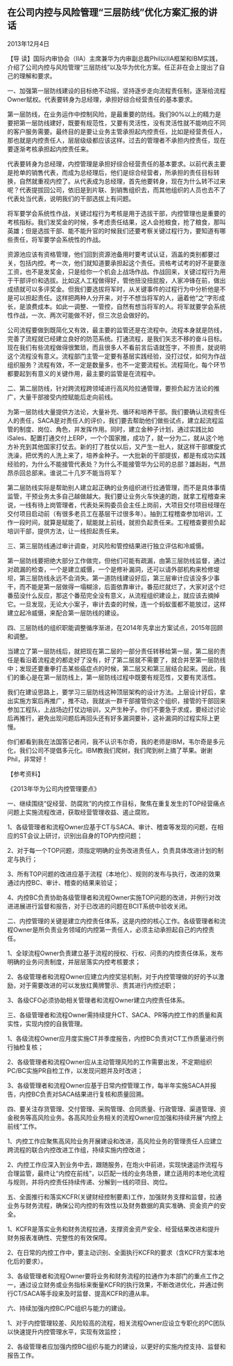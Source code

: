 ## 在公司内控与风险管理“三层防线”优化方案汇报的讲话

2013年12月4日



【导  读】国际内审协会（IIA）主席兼华为内审副总裁Phil以IIA框架和IBM实践，介绍了公司内控与风险管理“三层防线”以及华为优化方案。任正非在会上提出了自己的理解和要求。



一、加强第一层防线建设的目标绝不动摇，坚持逐步走向流程责任制，逐渐给流程Owner赋权。代表要转身为总经理，承担好综合经营责任的基本要求。

第一层防线，在业务运作中控制风险，是最重要的防线。我们90%以上的精力是要把第一层防线建好，既要有规范性，又要有灵活性，没有灵活性就不能响应不同的客户服务需要。最终目的是要让业务主管承担起内控责任，比如是经营责任人，那也就是内控责任人，层层级级都应该这样。过去的管理者不承担内控责任，现在要逐渐考核承担起内控责任来。

代表要转身为总经理，内控管理是承担好综合经营责任的基本要求。以前代表主要是抢单的销售代表，而成为总经理后，他们是综合经营者，所承担的责任目标转换，自然就重视内控了。从代表成为总经理，首先他要转身，现在为什么转不过来呢？代表提拔回公司，依旧是到片联、到销售组织去，而其他组织的人员也去不了代表处当代表，说明我们的干部选拔上有问题。

将军要学会系统性作战，关键过程行为考核是用于选拔干部，内控管理也是重要的考核指标。我们发奖金的时候，多考虑责任结果，这人会抢粮食，抢了粮食，那叫英雄；但是选拔干部、能不能升官的时候我们还要考察关键过程行为，要知道有哪些责任，将军要学会系统性的作战。

资源池应该有资格管理，他们回到资源池备用时要考试认证，涵盖的类别都要过关，包括内控。考一次，他们就知道要承担起这个责任。资格考试考的好不是要涨工资，也不是发奖金，只是给你一个机会上战场作战。作战回来，关键过程行为用于干部评价和选拔。比如这人工程做得好，管他扭没扭屁股，人家冲锋在前，做出成绩就可以多评奖金。但我们要选拔将军时，从关键事件的过程行为中分析他是不是可以担起责任。这样把两种人分开来，对于不想当将军的人，逼着他“之”字形成长，是浪费成本。如此一调整、一管控，自然有想当将军的人。将军就要学会系统性作战，一次、两次可能做不好，但三次总会做好的。

公司流程要做到既简化又有效，最主要的监管还是在流程中。流程本身就是防线，完善了流程就已经建立良好的防范系统。打通流程，是我们矢志不移的奋斗目标。现在我们有些流程做得很繁琐，而且很多人不看前言后语就签字，不担责，就说明这个流程没有意义。流程部门主管一定要有基层实践经验，没打过仗，如何为作战组织服务？流程有效，不一定是数量多，也不一定要流程长。流程简化，每个环节都要起到有意义的关键作用，最主要的监管是在流程中。

二、第二层防线，针对跨流程跨领域进行高风险拉通管理，要担负起方法论的推广，大量干部接受内控赋能后走向前线。

为第一层防线大量提供方法论，大量补充、循环和培养干部。我们要确认流程责任人的责任，SACA是对责任人的评价，我们要去帮助他们做些试点，建立起流程监管的制度、岗位、角色，并发挥作用。同时，建立金种子计划，通过实践比如iSales、配置打通交付上ERP，一个个国家推，成功了，就一分为二，就从这个地方补充到其他国家打仗去。新的打了胜仗以后，又产生一批人，就这样干部螺旋式洗澡，把优秀的人洗上来了，培养金种子。一大批新的干部提拔，都是有成功实践经验的，为什么不能接管代表处？为什么不能接管华为公司的总部？雄赳赳，气昂昂杀回总部来。谁说二十几岁不能当将军？

第二层防线实际是帮助别人建立起正确的业务组织进行拉通管理，而不是具体事情监管，干预业务太多自己越做越大。我们要让业务火车快速的跑，就拿工程稽查来说，一线有待上岗管理者，代表处采购委员会主任上岗前，大项目交付项目经理在交付项目启动前（有很多老员工在基层干过很多年）。抽到工程稽查参加培训，工作一段时间，就算是赋能了，赋能就上前线，就担负起责任来。工程稽查要担负起培训干部，提供方法，让一线担起责任来。

三、第三层防线通过审计调查，对风险和管控结果进行独立评估和冷威慑。

第一层防线要把绝大部分工作做完，但他们可能有疏漏，由第三层防线监督，通过对疏漏的检查，一个是建立威慑，一个是修补漏洞，还可以请外部机构来检修堤坝，第三层防线永远不会消失。第一道防线建设好后，第三层审计应该没多少事干，而不能是第一层做得一塌糊涂，后面依靠审计。番茄烂就烂了，大家对这个烂番茄没什么反应，那这个番茄完全没有意义，从流程组织建设上，就应该去摘掉它。一旦发现，无论大小案子，审计去查的时候，连一个蚂蚁蛋都不能放过，这样建立起冷威慑，来配合第一层防线的建设。

四、三层防线的组织职能调整循序渐进，在2014年先拿出方案试点，2015年回顾和调整。

当建立了第一层防线后，就把现在第二层的一部分责任转移给第一层，第二层的责任是看沿着流程走的都走好了没有，好了第二层就不需要了，就合并至第一层防线中；发现还要重拳打击某些癌症点的时候，第二层又和第三层结合起来。因此，我们的重心是在第一层防线上，第一层防线过程中既要有规范性，又要有灵活性。

我们在建设思路上，要学习三层防线这种顶层架构的设计方法。上层设计好后，拿出实施方案后再推广，推不动，我就派一群干部接管你这个组织，接管的干部回来参加工程队，上战场边打仗边培训，又产生种子。你们不要急于求成，要经过讨论后再推行，避免出现问题后再回头还有好多漏洞要补，这补漏洞的过程实际上更慢。

你们都看到我在法国答记者问，我不认识韦尔奇，我的老师是IBM，韦尔奇是多元化，我们公司不提倡多元化。IBM教我们爬树，我们爬到树上摘了苹果。谢谢Phil，非常好！



【参考资料】

《2013年华为公司内控管理要点》



一、继续围绕“促经营、防腐败”的内控工作目标，聚焦在重复发生的TOP经营痛点问题上实施流程改进，获取经营管理收益、遏止腐败。

1、各级管理者和流程Owner应基于CT与SACA、审计、稽查等发现的问题，在相应的ST会议上研讨，识别出自身的TOP内控问题；

2、对于每一个TOP问题，须指定明确的业务改进责任人，负责具体改进计划的制定与执行；

3、所有TOP问题的改进应基于流程（本地化）、规则的发布与执行，改进的效果通过内控BC、审计、稽查的结果来验证；

4、内控BC负责协助各级管理者和流程Owner实施TOP问题的改进，并例行对改进进展进行监督和报告，对于已改进的问题在BCIT系统中验收关闭。

二、内控管理的关键是建立内控责任体系，这是内控的核心工作。各级管理者和流程Owner是所负责业务领域的内控第一责任人，必须主动承担起自己的内控责任。



1、全球流程Owner负责建立基于流程的授权、行权、问责的内控责任体系，发布明确的业务问责制度，并层层落实内控考核要求；

2、各级管理者和流程Owner应建立内控奖惩机制，对于内控管理做的好的予以激励，对于需要改进的可以发放红黄牌警示、责其进行内控述职；

3、各级CFO必须协助相关管理者和流程Owner建立内控责任体系。

三、各级管理者和流程Owner需持续提升CT、SACA、PR等内控工作的质量和真实性，实现内控的自我管理。

1、各级流程Owner应月度实施CT并季度报告，内控BC负责对CT工作质量进行例行抽检复核；

2、各级管理者和流程Owner应从主动管理风险的工作需要出发，不定期组织PC/BC实施PR自检工作，以发现问题并及时改进；

3、各级管理者和流程Owner应基于日常内控管理工作，每半年实施SACA并报告，内控BC负责对SACA结果进行复核和质量回溯。

四、要关注存货管理、交付管理、采购管理、合同质量、行政管理、渠道管理、资金税务等高风险业务。各高风险业务相关的流程Owner应加强和持续开展“内控上前线”工作。

1、内控工作应聚焦高风险业务开展建设和改进，高风险业务的管理责任人应建立跨流程的联合内控改进工作组，持续实施内控改进；

2、内控工作应深入到业务中去，跟随服务，在炮火中前进，实现快速运作流程与合理监管，最终让“内控在前线”，以匹配一线的业务场景，建立适用的本地化流程与规则，并将内控责任持续传递、分解到一线的项目、岗位。

五、全面推行和落实KCFR(关键财经控制要素)工作，加强财务支撑和监督，拉通业务与财务流程，确保公司内控的有效性以及财务数据的真实准确、资金资产的安全。

1、KCFR是落实业务和财务流程拉通，支撑资金资产安全、经营结果改进和提升财务报表准确性、完整性的有效保障。

2、在日常的内控工作中，要主动识别、全面执行KCFR的要求（含KCFR方案本地化后的要求）。

3、各级管理者和流程Owner要将业务和财务流程的拉通作为本部门的重点工作之一，通过设立财务或业务指标来衡量KCFR的执行效果，不断改进优化，并通过例行CT/SACA等手段来及时监督、提高KCFR的遵从率。

六、持续加强内控BC/PC组织与能力的建设。

1、对于内控管理较差、风险较高的流程，相关流程Owner应设立专职化的PC团队以快速提升内控管理水平，实现有效监控；

2、各级管理者应加强内控BC组织与能力的建设，以更好的实施内控支持、监督和报告工作。
